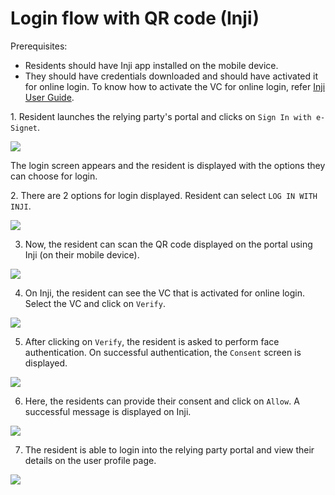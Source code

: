 # Login flow with QR code (Inji)

Prerequisites:

* Residents should have Inji app installed on the mobile device.
* They should have credentials downloaded and should have activated it for online login. To know how to activate the VC for online login, refer [Inji User Guide](https://docs.mosip.io/1.2.0/modules/mobile-application/inji-mobile-app-beta).


1\. Resident launches the relying party's portal and clicks on `Sign In with e-Signet`.

![](\_images/qr-login-screen1.png)

The login screen appears and the resident is displayed with the options they can choose for login.

2\. There are 2 options for login displayed. Resident can select `LOG IN WITH INJI`.

![](\_images/qr-login-with-inji2.png)

3. Now, the resident can scan the QR code displayed on the portal using Inji (on their mobile device).

![](\_images/qr-authentication-progress3.png)

4. On Inji, the resident can see the VC that is activated for online login. Select the VC and click on `Verify`.

![](\_images/qr-code-screen4.png)

5. After clicking on `Verify`, the resident is asked to perform face authentication. On successful authentication, the `Consent` screen is displayed.

![](\_images/qr-code-screen5.png)

6. Here, the residents can provide their consent and click on `Allow`. A successful message is displayed on Inji.

![](\_images/qr-code-screen6.png)

7. The resident is able to login into the relying party portal and view their details on the user profile page.

![](\_images/qr-final.png)
